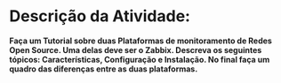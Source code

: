 # Descrição da Atividade:
**Faça um Tutorial sobre duas Plataformas de monitoramento de Redes Open Source. Uma delas deve ser o Zabbix. Descreva os seguintes tópicos: Características, Configuração e Instalação. No final faça um quadro das diferenças entre as duas plataformas.**
